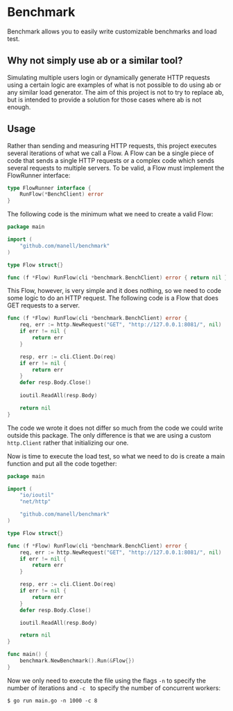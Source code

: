 # Benchmark 
Benchmark allows you to easily write customizable benchmarks and load test.

## Why not simply use ab or a similar tool?
 Simulating multiple users login or dynamically generate HTTP requests using a certain logic are examples of what is not possible 
to do using ab or any similar load generator. The aim of this project is not to try to replace ab, but is intended to provide a solution for those cases where ab is not 
enough.

## Usage
Rather than sending and measuring HTTP requests, this project executes several iterations of what we call a Flow. A Flow can be a single
piece of code that sends a single HTTP requests or a complex code which sends several requests to multiple servers. To be valid, a Flow
must implement the FlowRunner interface:
```go
type FlowRunner interface {
	RunFlow(*BenchClient) error
}
```

The following code is the minimum what we need to create a valid Flow:
```go
package main

import (
	"github.com/manell/benchmark"
)

type Flow struct{}

func (f *Flow) RunFlow(cli *benchmark.BenchClient) error { return nil }
```
This Flow, however, is very simple and it does nothing, so we need to code some logic to do an HTTP request. 
The following code is a Flow that does GET requests to a server.

```go
func (f *Flow) RunFlow(cli *benchmark.BenchClient) error {
	req, err := http.NewRequest("GET", "http://127.0.0.1:8081/", nil)
	if err != nil {
		return err
	}

	resp, err := cli.Client.Do(req)
	if err != nil {
		return err
	}
	defer resp.Body.Close()
	
	ioutil.ReadAll(resp.Body)

	return nil
}
```

The code we wrote it does not differ so much from the code we could write outside this package. The only difference is that 
we are using a custom ``` http.Client``` rather that initializing our one.

Now is time to execute the load test, so what we need to do is create a main function and put all the code together:
```go
package main

import (
	"io/ioutil"
	"net/http"

	"github.com/manell/benchmark"
)

type Flow struct{}

func (f *Flow) RunFlow(cli *benchmark.BenchClient) error {
	req, err := http.NewRequest("GET", "http://127.0.0.1:8081/", nil)
	if err != nil {
		return err
	}

	resp, err := cli.Client.Do(req)
	if err != nil {
		return err
	}
	defer resp.Body.Close()

	ioutil.ReadAll(resp.Body)

	return nil
}

func main() {
	benchmark.NewBenchmark().Run(&Flow{})
}

```

Now we only need to execute the file using the flags ```-n``` to specify the number of iterations and
```-c ``` to specify the number of concurrent workers:

```$ go run main.go -n 1000 -c 8```





